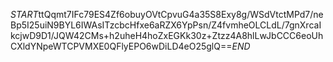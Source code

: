 $START$ttQqmt7IFc79ES4Zf6obuyOVtCpvuG4a35S8Exy8g/WSdVtctMPd7/neBp5I25uiN9BYL6IWAsITzcbcHfxe6aRZX6YpPsn/Z4fvmheOLCLdL/7gnXrcaIkcjwD9D1/JQW42CMs+h2uheH4hoZxEGKk30z+Ztzz4A8hlLwJbCCC6eoUhCXldYNpeWTCPVMXE0QFlyEPO6wDiLD4eO25glQ==$END$